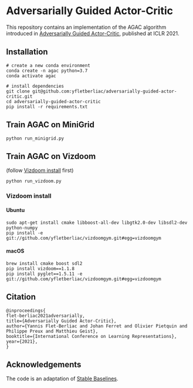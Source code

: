 # Adversarially Guided Actor-Critic

This repository contains an implementation of the AGAC algorithm introduced
in [Adversarially Guided Actor-Critic](https://openreview.net/forum?id=_mQp5cr_iNy), published at ICLR 2021.

## Installation

```
# create a new conda environment
conda create -n agac python=3.7
conda activate agac 

# install dependencies
git clone git@github.com:yfletberliac/adversarially-guided-actor-critic.git
cd adversarially-guided-actor-critic
pip install -r requirements.txt
```

## Train AGAC on MiniGrid

```
python run_minigrid.py
```

## Train AGAC on Vizdoom
(follow [Vizdoom install](https://github.com/yfletberliac/adversarially-guided-actor-critic#vizdoom-install) first)
```
python run_vizdoom.py
```

### Vizdoom install

#### Ubuntu

```
sudo apt-get install cmake libboost-all-dev libgtk2.0-dev libsdl2-dev python-numpy
pip install -e git://github.com/yfletberliac/vizdoomgym.git#egg=vizdoomgym
```

#### macOS

```
brew install cmake boost sdl2
pip install vizdoom==1.1.8
pip install pyglet==1.5.11 -e git://github.com/yfletberliac/vizdoomgym.git#egg=vizdoomgym
```

## Citation

```
@inproceedings{
flet-berliac2021adversarially,
title={Adversarially Guided Actor-Critic},
author={Yannis Flet-Berliac and Johan Ferret and Olivier Pietquin and Philippe Preux and Matthieu Geist},
booktitle={International Conference on Learning Representations},
year={2021},
}
```

## Acknowledgements

The code is an adaptation of [Stable Baselines](https://github.com/hill-a/stable-baselines).
